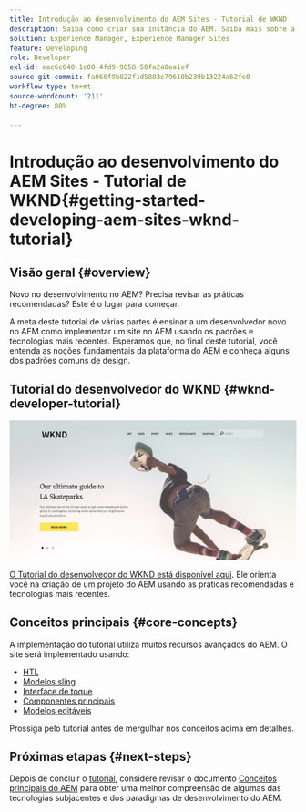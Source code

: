 ```yaml
---
title: Introdução ao desenvolvimento do AEM Sites - Tutorial de WKND
description: Saiba como criar sua instância do AEM. Saiba mais sobre a plataforma e os componentes e encontre informações sobre ferramentas de desenvolvimento e personalização.
solution: Experience Manager, Experience Manager Sites
feature: Developing
role: Developer
exl-id: eac6c640-1c00-4fd9-9858-50fa2a0ea1ef
source-git-commit: fa066f9b822f1d5883e79610b239b13224a62fe0
workflow-type: tm+mt
source-wordcount: '211'
ht-degree: 80%

---
```


# Introdução ao desenvolvimento do AEM Sites - Tutorial de WKND{#getting-started-developing-aem-sites-wknd-tutorial}

## Visão geral {#overview}

Novo no desenvolvimento no AEM? Precisa revisar as práticas recomendadas? Este é o lugar para começar.

A meta deste tutorial de várias partes é ensinar a um desenvolvedor novo no AEM como implementar um site no AEM usando os padrões e tecnologias mais recentes. Esperamos que, no final deste tutorial, você entenda as noções fundamentais da plataforma do AEM e conheça alguns dos padrões comuns de design.

## Tutorial do desenvolvedor do WKND {#wknd-developer-tutorial}

![WKND](assets/screen_shot_2018-11-23at152453.png)

[O Tutorial do desenvolvedor do WKND está disponível aqui](https://experienceleague.adobe.com/docs/experience-manager-learn/getting-started-wknd-tutorial-develop/overview.html?lang=pt-BR). Ele orienta você na criação de um projeto do AEM usando as práticas recomendadas e tecnologias mais recentes.

## Conceitos principais {#core-concepts}

A implementação do tutorial utiliza muitos recursos avançados do AEM. O site será implementado usando:

* [HTL](https://experienceleague.adobe.com/docs/experience-manager-htl/content/overview.html?lang=pt-BR)
* [Modelos sling](https://sling.apache.org/documentation/bundles/models.html)
* [Interface de toque](/help/sites-developing/touch-ui-concepts.md)
* [Componentes principais](https://experienceleague.adobe.com/docs/experience-manager-core-components/using/introduction.html?lang=pt-BR)
* [Modelos editáveis](/help/sites-developing/page-templates-editable.md)

Prossiga pelo tutorial antes de mergulhar nos conceitos acima em detalhes.

## Próximas etapas {#next-steps}

Depois de concluir o [tutorial](https://helpx.adobe.com/experience-manager/kt/sites/using/getting-started-wknd-tutorial-develop.html), considere revisar o documento [Conceitos principais do AEM](/help/sites-developing/the-basics.md) para obter uma melhor compreensão de algumas das tecnologias subjacentes e dos paradigmas de desenvolvimento do AEM.
